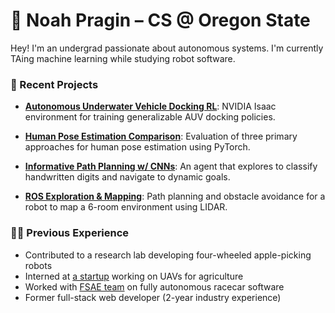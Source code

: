 # 👋 Noah Pragin – CS @ Oregon State

Hey! I'm an undergrad passionate about autonomous systems. I'm currently TAing machine learning while studying robot software.

### 🧠 Recent Projects

- [**Autonomous Underwater Vehicle Docking RL**](https://github.com/npragin/learning-based-docking): NVIDIA Isaac environment for training generalizable AUV docking policies.
  
- [**Human Pose Estimation Comparison**](https://github.com/npragin/hpe-mpii-comparative): Evaluation of three primary approaches for human pose estimation using PyTorch.
  
- [**Informative Path Planning w/ CNNs**](https://github.com/npragin/mnist-exploration-robot): An agent that explores to classify handwritten digits and navigate to dynamic goals.
  
- [**ROS Exploration & Mapping**](https://github.com/npragin/unseen-environment-mapping): Path planning and obstacle avoidance for a robot to map a 6-room environment using LIDAR.

### 👨‍💻 Previous Experience
- Contributed to a research lab developing four-wheeled apple-picking robots
- Interned at [a startup](https://www.linkedin.com/company/sifly/) working on UAVs for agriculture
- Worked with [FSAE team](https://www.global-formula-racing.com/en/) on fully autonomous racecar software
- Former full-stack web developer (2-year industry experience)
